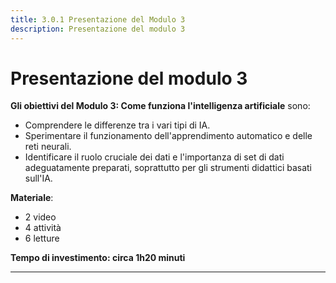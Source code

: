 ```yaml
---
title: 3.0.1 Presentazione del Modulo 3
description: Presentazione del modulo 3
---
```


# Presentazione del modulo 3

**Gli obiettivi del Modulo 3: Come funziona l'intelligenza artificiale** sono:

- Comprendere le differenze tra i vari tipi di IA.
- Sperimentare il funzionamento dell'apprendimento automatico e delle reti neurali.
- Identificare il ruolo cruciale dei dati e l'importanza di set di dati adeguatamente preparati, soprattutto per gli strumenti didattici basati sull'IA.

**Materiale**:

- 2 video
- 4 attività
- 6 letture

**Tempo di investimento: circa 1h20 minuti**

---
